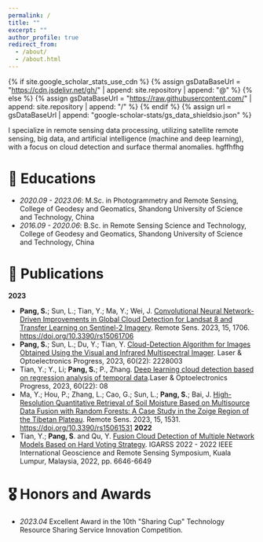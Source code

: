 ```yaml
---
permalink: /
title: ""
excerpt: ""
author_profile: true
redirect_from: 
  - /about/
  - /about.html
---
```


{% if site.google_scholar_stats_use_cdn %}
{% assign gsDataBaseUrl = "https://cdn.jsdelivr.net/gh/" | append: site.repository | append: "@" %}
{% else %}
{% assign gsDataBaseUrl = "https://raw.githubusercontent.com/" | append: site.repository | append: "/" %}
{% endif %}
{% assign url = gsDataBaseUrl | append: "google-scholar-stats/gs_data_shieldsio.json" %}

<span class='anchor' id='about-me'></span>

I specialize in remote sensing data processing, utilizing satellite remote sensing, big data, and artificial intelligence (machine and deep learning), with a focus on cloud detection and surface thermal anomalies. 
hgffhfhg

# 📖 Educations
- *2020.09 - 2023.06*: M.Sc. in Photogrammetry and Remote Sensing, College of Geodesy and Geomatics, Shandong University of Science and Technology, China
- *2016.09 - 2020.06*: B.Sc. in Remote Sensing Science and Technology, College of Geodesy and Geomatics, Shandong University of Science and Technology, China

# 📝 Publications 
**2023**
-  **Pang, S.**; Sun, L.; Tian, Y.; Ma, Y.; Wei, J. [Convolutional Neural Network-Driven Improvements in Global Cloud Detection for Landsat 8 and Transfer Learning on Sentinel-2 Imagery](https://www.mdpi.com/2072-4292/15/6/1706). Remote Sens. 2023, 15, 1706. https://doi.org/10.3390/rs15061706
-  **Pang, S.**; Sun, L.; Du, Y.; Tian, Y. [Cloud-Detection Algorithm for Images Obtained Using the Visual and Infrared Multispectral Imager](https://www.opticsjournal.net/Articles/OJde0a253a931be274/FullText). Laser & Optoelectronics Progress, 2023, 60(22): 2228003
-  Tian, Y.; Y., Li; **Pang, S.**; P., Zhang. [Deep learning cloud detection based on regression analysis of temporal data](https://www.opticsjournal.net/Articles/L223399/EarlyPosting).Laser & Optoelectronics Progress, 2023, 60(22): 08
-  Ma, Y.; Hou, P.; Zhang, L.; Cao, G.; Sun, L.; **Pang, S.**; Bai, J. [High-Resolution Quantitative Retrieval of Soil Moisture Based on Multisource Data Fusion with Random Forests: A Case Study in the Zoige Region of the Tibetan Plateau](https://www.mdpi.com/2072-4292/15/6/1531). Remote Sens. 2023, 15, 1531. https://doi.org/10.3390/rs15061531
**2022**
- Tian, Y.; **Pang, S**. and Qu, Y. [Fusion Cloud Detection of Multiple Network Models Based on Hard Voting Strategy](https://ieeexplore.ieee.org/document/9883485). IGARSS 2022 - 2022 IEEE International Geoscience and Remote Sensing Symposium, Kuala Lumpur, Malaysia, 2022, pp. 6646-6649

# 🎖 Honors and Awards
- *2023.04* Excellent Award in the 10th "Sharing Cup" Technology Resource Sharing Service Innovation Competition. 


